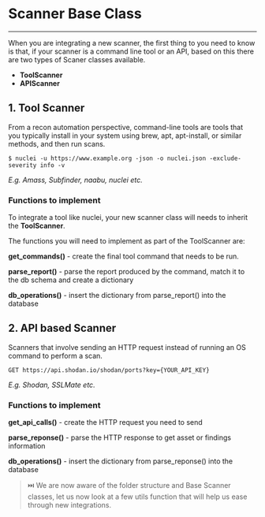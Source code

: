 # Scanner Base Class
---

When you are integrating a new scanner, the first thing to you need to know is that, if your scanner is a command line tool or an API, based on this there are two types of Scaner classes available.

- **ToolScanner**
- **APIScanner**

## 1. Tool Scanner 

From a recon automation perspective, command-line tools are tools that you typically install in your system using brew, apt, apt-install, or similar methods, and then run scans.  

`$ nuclei -u https://www.example.org -json -o nuclei.json -exclude-severity info -v`

*E.g. Amass, Subfinder, naabu, nuclei etc.*

### Functions to implement

To integrate a tool like nuclei, your new scanner class will needs to inherit the **ToolScanner**.

The functions you will need to implement as part of the ToolScanner are:


**get_commands()** - create the final tool command that needs to be run. 

**parse_report()** - parse the report produced by the command, match it to the db schema and create a dictionary

**db_operations()** - insert the dictionary from parse_report() into the database

## 2. API based Scanner 
Scanners that involve sending an HTTP request instead of running an OS command to perform a scan. 

```http
GET https://api.shodan.io/shodan/ports?key={YOUR_API_KEY}

```

*E.g. Shodan, SSLMate etc.*

### Functions to implement

**get_api_calls()** - create the HTTP request you need to send 

**parse_reponse()** - parse the HTTP response to get asset or findings information

**db_operations()** - insert the dictionary from parse_reponse() into the database

> ⏭️ We are now aware of the folder structure and Base Scanner classes, let us now look at a few utils function that will help us ease through new integrations.
